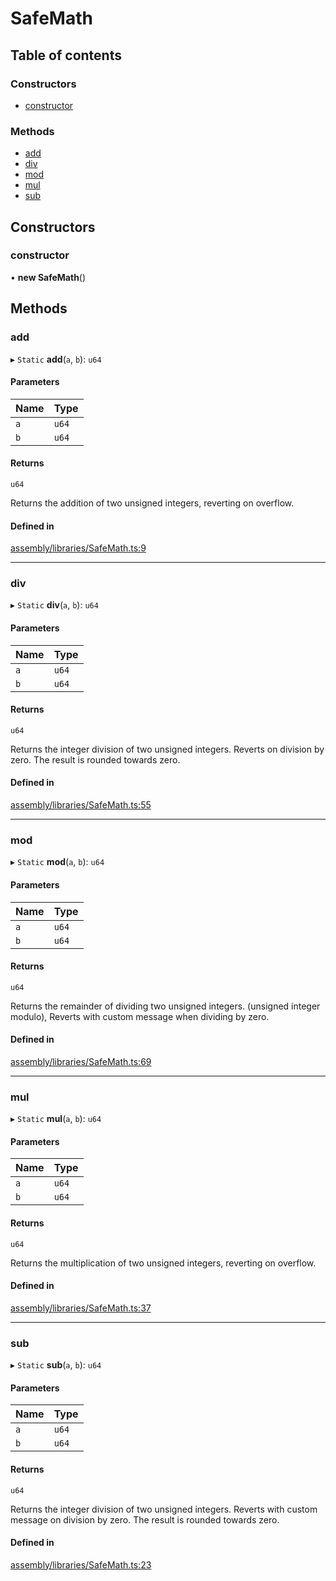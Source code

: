 # SafeMath

## Table of contents

### Constructors

- [constructor](SafeMath.md#constructor)

### Methods

- [add](SafeMath.md#add)
- [div](SafeMath.md#div)
- [mod](SafeMath.md#mod)
- [mul](SafeMath.md#mul)
- [sub](SafeMath.md#sub)

## Constructors

### constructor

• **new SafeMath**()

## Methods

### add

▸ `Static` **add**(`a`, `b`): `u64`

#### Parameters

| Name | Type |
| :------ | :------ |
| `a` | `u64` |
| `b` | `u64` |

#### Returns

`u64`

Returns the addition of two unsigned integers,
reverting on overflow.

#### Defined in

[assembly/libraries/SafeMath.ts:9](https://github.com/dusaprotocol/v2.1/blob/ec71883/assembly/libraries/SafeMath.ts#L9)

___

### div

▸ `Static` **div**(`a`, `b`): `u64`

#### Parameters

| Name | Type |
| :------ | :------ |
| `a` | `u64` |
| `b` | `u64` |

#### Returns

`u64`

Returns the integer division of two unsigned integers. Reverts on
division by zero. The result is rounded towards zero.

#### Defined in

[assembly/libraries/SafeMath.ts:55](https://github.com/dusaprotocol/v2.1/blob/ec71883/assembly/libraries/SafeMath.ts#L55)

___

### mod

▸ `Static` **mod**(`a`, `b`): `u64`

#### Parameters

| Name | Type |
| :------ | :------ |
| `a` | `u64` |
| `b` | `u64` |

#### Returns

`u64`

Returns the remainder of dividing two unsigned integers. (unsigned integer modulo),
Reverts with custom message when dividing by zero.

#### Defined in

[assembly/libraries/SafeMath.ts:69](https://github.com/dusaprotocol/v2.1/blob/ec71883/assembly/libraries/SafeMath.ts#L69)

___

### mul

▸ `Static` **mul**(`a`, `b`): `u64`

#### Parameters

| Name | Type |
| :------ | :------ |
| `a` | `u64` |
| `b` | `u64` |

#### Returns

`u64`

Returns the multiplication of two unsigned integers, reverting on
overflow.

#### Defined in

[assembly/libraries/SafeMath.ts:37](https://github.com/dusaprotocol/v2.1/blob/ec71883/assembly/libraries/SafeMath.ts#L37)

___

### sub

▸ `Static` **sub**(`a`, `b`): `u64`

#### Parameters

| Name | Type |
| :------ | :------ |
| `a` | `u64` |
| `b` | `u64` |

#### Returns

`u64`

Returns the integer division of two unsigned integers. Reverts with custom message on
division by zero. The result is rounded towards zero.

#### Defined in

[assembly/libraries/SafeMath.ts:23](https://github.com/dusaprotocol/v2.1/blob/ec71883/assembly/libraries/SafeMath.ts#L23)
